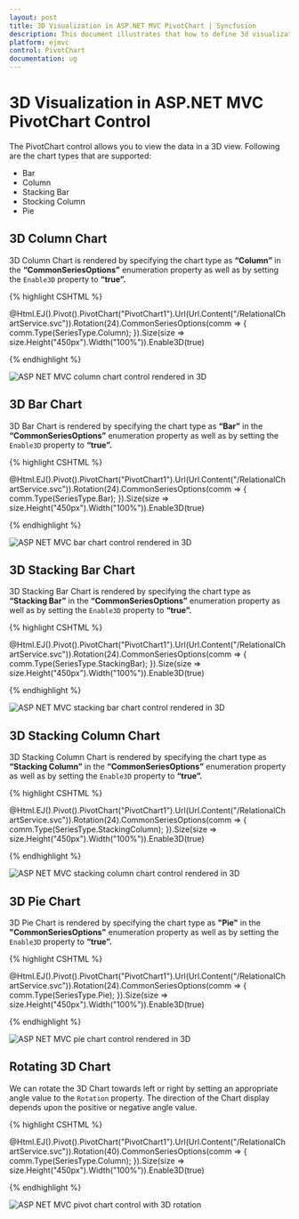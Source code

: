 ```yaml
---
layout: post
title: 3D Visualization in ASP.NET MVC PivotChart | Syncfusion
description: This document illustrates that how to define 3d visualization and its types in ASP.NET MVC PivotChart control
platform: ejmvc
control: PivotChart
documentation: ug
---
```


# 3D Visualization in ASP.NET MVC PivotChart Control

The PivotChart control allows you to view the data in a 3D view. Following are the chart types that are supported:

* Bar
* Column
* Stacking Bar
* Stocking Column
* Pie

## 3D Column Chart

3D Column Chart is rendered by specifying the chart type as **“Column”** in the **“CommonSeriesOptions”** enumeration property as well as by setting the `Enable3D` property to **“true”.**

{% highlight CSHTML %}

@Html.EJ().Pivot().PivotChart("PivotChart1").Url(Url.Content("/RelationalChartService.svc")).Rotation(24).CommonSeriesOptions(comm => { comm.Type(SeriesType.Column); }).Size(size => size.Height("450px").Width("100%")).Enable3D(true)

{% endhighlight %}

![ASP NET MVC column chart control rendered in 3D](3D-Visualization_images/column3d.png)

## 3D Bar Chart

3D Bar Chart is rendered by specifying the chart type as **“Bar”** in the **“CommonSeriesOptions”** enumeration property as well as by setting the `Enable3D` property to **“true”.**

{% highlight CSHTML %}

@Html.EJ().Pivot().PivotChart("PivotChart1").Url(Url.Content("/RelationalChartService.svc")).Rotation(24).CommonSeriesOptions(comm => { comm.Type(SeriesType.Bar); }).Size(size => size.Height("450px").Width("100%")).Enable3D(true)

{% endhighlight %}

![ASP NET MVC bar chart control rendered in 3D](3D-Visualization_images/bar3d.png)

## 3D Stacking Bar Chart
3D Stacking Bar Chart is rendered by specifying the chart type as **“Stacking Bar”** in the **“CommonSeriesOptions”** enumeration property as well as by setting the `Enable3D` property to **“true”.**

{% highlight CSHTML %}

@Html.EJ().Pivot().PivotChart("PivotChart1").Url(Url.Content("/RelationalChartService.svc")).Rotation(24).CommonSeriesOptions(comm => { comm.Type(SeriesType.StackingBar); }).Size(size => size.Height("450px").Width("100%")).Enable3D(true)

{% endhighlight %}

![ASP NET MVC stacking bar chart control rendered in 3D](3D-Visualization_images/stackingbar3d.png)

## 3D Stacking Column Chart
3D Stacking Column Chart is rendered by specifying the chart type as **“Stacking Column”** in the **“CommonSeriesOptions”** enumeration property as well as by setting the `Enable3D` property to **“true”.**

{% highlight CSHTML %}

@Html.EJ().Pivot().PivotChart("PivotChart1").Url(Url.Content("/RelationalChartService.svc")).Rotation(24).CommonSeriesOptions(comm => { comm.Type(SeriesType.StackingColumn); }).Size(size => size.Height("450px").Width("100%")).Enable3D(true)

{% endhighlight %}

![ASP NET MVC stacking column chart control rendered in 3D](3D-Visualization_images/stackingcolumn3d.png)

## 3D Pie Chart
3D Pie Chart is rendered by specifying the chart type as **"Pie"** in the **"CommonSeriesOptions"** enumeration property as well as by setting the `Enable3D` property to **“true”.**

{% highlight CSHTML %}

@Html.EJ().Pivot().PivotChart("PivotChart1").Url(Url.Content("/RelationalChartService.svc")).Rotation(24).CommonSeriesOptions(comm => { comm.Type(SeriesType.Pie); }).Size(size => size.Height("450px").Width("100%")).Enable3D(true)

{% endhighlight %}

![ASP NET MVC pie chart control rendered in 3D](3D-Visualization_images/pie3d.png)

## Rotating 3D Chart
We can rotate the 3D Chart towards left or right by setting an appropriate angle value to the `Rotation` property. The direction of the Chart display depends upon the positive or negative angle value.

{% highlight CSHTML %}

@Html.EJ().Pivot().PivotChart("PivotChart1").Url(Url.Content("/RelationalChartService.svc")).Rotation(40).CommonSeriesOptions(comm => { comm.Type(SeriesType.Column); }).Size(size => size.Height("450px").Width("100%")).Enable3D(true)

{% endhighlight %}

![ASP NET MVC pivot chart control with 3D rotation](3D-Visualization_images/rotation3d.png)
